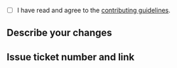 - [ ] I have read and agree to the [contributing guidelines](https://github.com/griptape-ai/griptape/blob/main/CONTRIBUTING.md).

## Describe your changes

## Issue ticket number and link

